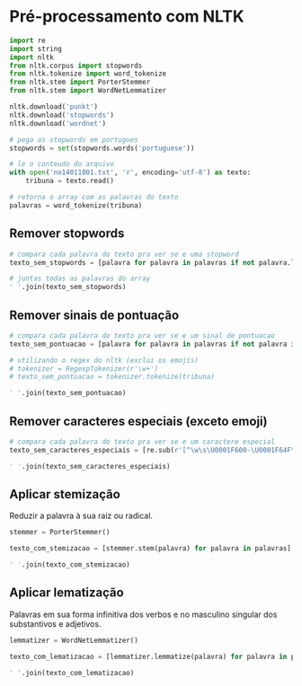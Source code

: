 # Pré-processamento com NLTK

```py
import re
import string
import nltk
from nltk.corpus import stopwords
from nltk.tokenize import word_tokenize
from nltk.stem import PorterStemmer
from nltk.stem import WordNetLemmatizer

nltk.download('punkt')
nltk.download('stopwords')
nltk.download('wordnet')

# pega as stopwords em portugues
stopwords = set(stopwords.words('portuguese'))

# le o conteudo do arquivo
with open('no14011801.txt', 'r', encoding='utf-8') as texto:
    tribuna = texto.read()

# retorna o array com as palavras do texto
palavras = word_tokenize(tribuna)
```

## Remover stopwords

```py
# compara cada palavra do texto pra ver se e uma stopword
texto_sem_stopwords = [palavra for palavra in palavras if not palavra.lower() in stopwords]

# juntas todas as palavras do array
' '.join(texto_sem_stopwords)
```

## Remover sinais de pontuação

```py
# compara cada palavra do texto pra ver se e um sinal de pontuacao
texto_sem_pontuacao = [palavra for palavra in palavras if not palavra in string.punctuation]

# utilizando o regex do nltk (exclui os emojis)
# tokenizer = RegexpTokenizer(r'\w+')
# texto_sem_pontuacao = tokenizer.tokenize(tribuna)

' '.join(texto_sem_pontuacao)
```

## Remover caracteres especiais (exceto emoji)

```py
# compara cada palavra do texto pra ver se e um caractere especial
texto_sem_caracteres_especiais = [re.sub(r'[^\w\s\U0001F600-\U0001F64F\U0001F300-\U0001F5FF\U0001F680-\U0001F6FF\U0001F700-\U0001F77F]', '', palavra) for palavra in palavras]

' '.join(texto_sem_caracteres_especiais)
```

## Aplicar stemização

Reduzir a palavra à sua raiz ou radical.

```py
stemmer = PorterStemmer()

texto_com_stemizacao = [stemmer.stem(palavra) for palavra in palavras]

' '.join(texto_com_stemizacao)
```

## Aplicar lematização

Palavras em sua forma infinitiva dos verbos e no masculino singular dos substantivos e adjetivos.

```py
lemmatizer = WordNetLemmatizer()

texto_com_lematizacao = [lemmatizer.lemmatize(palavra) for palavra in palavras]

' '.join(texto_com_lematizacao)
```
